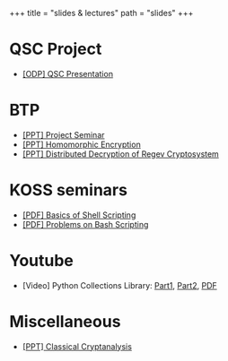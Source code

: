 +++
title = "slides & lectures"
path = "slides"
+++

# QSC Project

- [[ODP] QSC Presentation](/yt-slides/qsc.odp)

# BTP

- [[PPT] Project Seminar](/yt-slides/btp.html)
- [[PPT] Homomorphic Encryption](/yt-slides/fhe.html)
- [[PPT] Distributed Decryption of Regev Cryptosystem](/yt-slides/regev.html) 

# KOSS seminars

- [[PDF] Basics of Shell Scripting](/yt-slides/bash.pdf)
- [[PDF] Problems on Bash Scripting](/yt-slides/bash-problems.pdf)

# Youtube

- [Video] Python Collections Library: [Part1](https://www.youtube.com/watch?v=LIZX29pDhcc), [Part2](https://www.youtube.com/watch?v=zQdjiUb-WSM), [PDF](/yt-slides/collections.pdf)

# Miscellaneous

- [[PPT] Classical Cryptanalysis](/yt-slides/vigenere.html)
